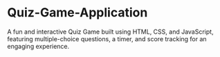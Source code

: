 # Quiz-Game-Application
A fun and interactive Quiz Game built using HTML, CSS, and JavaScript, featuring multiple-choice questions, a timer, and score tracking for an engaging experience.
